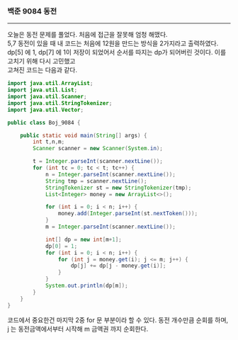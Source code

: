 ### 백준 9084 동전

---

오늘은 동전 문제를 풀었다. 처음에 접근을 잘못해 엄청 해맸다. 
<br> 5,7 동전이 있을 때 내 코드는 처음에 12원을 만드는 방식을 2가지라고 출력하였다.
<br> dp[5] 에 1, dp[7] 에 1이 저장이 되었어서 순서를 따지는 dp가 되어버린 것이다. 이를 고치기 위해 다시 고민했고
<br> 고쳐진 코드는 다음과 같다.

```JAVA
import java.util.ArrayList;
import java.util.List;
import java.util.Scanner;
import java.util.StringTokenizer;
import java.util.Vector;

public class Boj_9084 {

    public static void main(String[] args) {
        int t,n,m;
        Scanner scanner = new Scanner(System.in);

        t = Integer.parseInt(scanner.nextLine());
        for (int tc = 0; tc < t; tc++) {
            n = Integer.parseInt(scanner.nextLine());
            String tmp = scanner.nextLine();
            StringTokenizer st = new StringTokenizer(tmp);
            List<Integer> money = new ArrayList<>();

            for (int i = 0; i < n; i++) {
                money.add(Integer.parseInt(st.nextToken()));
            }
            m = Integer.parseInt(scanner.nextLine());

            int[] dp = new int[m+1];
            dp[0] = 1;
            for (int i = 0; i < n; i++) {
                for (int j = money.get(i); j <= m; j++) {
                    dp[j] += dp[j - money.get(i)];
                }
            }
            System.out.println(dp[m]);
        }
    }
}
```

코드에서 중요한건 마지막 2중 for 문 부분이라 할 수 있다. 
동전 개수만큼 순회를 하며, j 는 동전금액에서부터 시작해 m 금액권 까지 순회한다. 
